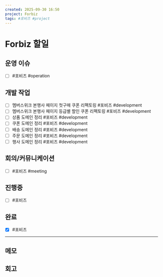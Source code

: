 ```yaml
---
created: 2025-09-30 16:50
project: Forbiz
tags: #포비즈 #project
---
```


# Forbiz 할일

## 운영 이슈

- [ ] #포비즈 #operation

## 개발 작업

- [ ] 멤버스위크 본행사 페이지 첫구매 쿠폰 리펙토링 #포비즈 #development
- [ ] 멤버스위크 본행사 페이지 등급별 할인 쿠폰 리펙토링 #포비즈 #development
- [ ] 상품 도메인 정리 #포비즈 #development
- [ ] 쿠폰 도메인 정리 #포비즈 #development
- [ ] 배송 도메인 정리 #포비즈 #development
- [ ] 주문 도메인 정리 #포비즈 #development
- [ ] 행사 도메인 정리 #포비즈 #development

## 회의/커뮤니케이션

- [ ] #포비즈 #meeting

## 진행중

- [ ] #포비즈

## 완료

- [x] #포비즈

---

## 메모


## 회고